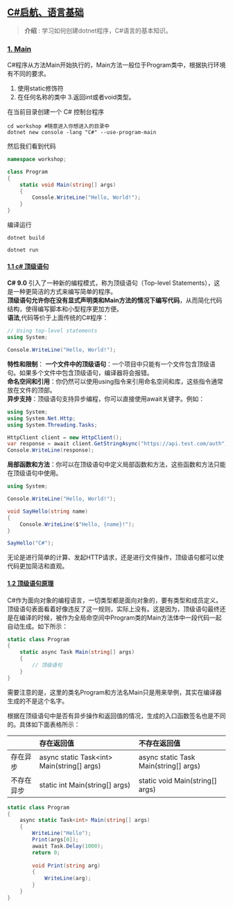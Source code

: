 ## [C#启航、语言基础](#)
> **介绍** : 学习如何创建dotnet程序，C#语言的基本知识。

### [1. Main](#)
C#程序从方法Main开始执行的，Main方法一般位于Program类中，根据执行环境有不同的要求。

1. 使用static修饰符 
2. 在任何名称的类中 
3.返回int或者void类型。

在当前目录创建一个 C# 控制台程序
```shell
cd workshop #随意进入你想进入的目录中
dotnet new console -lang "C#" --use-program-main
```
然后我们看到代码
```c#
namespace workshop;

class Program
{
    static void Main(string[] args)
    {
        Console.WriteLine("Hello, World!");
    }
}
```
编译运行
```shell
dotnet build

dotnet run
```

#### [1.1 c# 顶级语句](#)
**C# 9.0** 引入了一种新的编程模式，称为顶级语句（Top-level Statements），这是一种更简洁的方式来编写简单的程序。  
**顶级语句允许你在没有显式声明类和Main方法的情况下编写代码**，从而简化代码结构，使得编写脚本和小型程序更加方便。  
**语法**,代码等价于上面传统的C#程序：
```c#
// Using top-level statements
using System;

Console.WriteLine("Hello, World!");
```
**特性和限制**：
**一个文件中的顶级语句**：一个项目中只能有一个文件包含顶级语句。如果多个文件中包含顶级语句，编译器将会报错。  
**命名空间和引用**：你仍然可以使用using指令来引用命名空间和库，这些指令通常放在文件的顶部。  
**异步支持**：顶级语句支持异步编程，你可以直接使用await关键字。例如：  
```c#
using System;
using System.Net.Http;
using System.Threading.Tasks;

HttpClient client = new HttpClient();
var response = await client.GetStringAsync("https://api.test.com/auth");
Console.WriteLine(response);
```
**局部函数和方法**：你可以在顶级语句中定义局部函数和方法，这些函数和方法只能在顶级语句中使用。
```c#
using System;

Console.WriteLine("Hello, World!");

void SayHello(string name)
{
    Console.WriteLine($"Hello, {name}!");
}

SayHello("C#");
```
无论是进行简单的计算、发起HTTP请求，还是进行文件操作，顶级语句都可以使代码更加简洁和直观。

#### [1.2 顶级语句原理](#)
C#作为面向对象的编程语言，一切类型都是面向对象的，要有类型和成员定义。顶级语句表面看着好像违反了这一规则，实际上没有。这是因为，顶级语句最终还是在编译的时候，被作为全局命空间中Program类的Main方法体中一段代码一起自动生成。如下所示：

```c#
static class Program
{
    static async Task Main(string[] args)
    {
        // 顶级语句
    }
}
```
需要注意的是，这里的类名Program和方法名Main只是用来举例，其实在编译器生成的不是这个名字。

根据在顶级语句中是否有异步操作和返回值的情况，生成的入口函数签名也是不同的。具体如下面表格所示：

|	|存在返回值	|不存在返回值|
|:----|:----|:----|
|存在异步	|async static Task\<int\> Main(string[] args)|	async static Task Main(string[] args)|
|不存在异步 |	static int Main(string[] args)|	static void Main(string[] args)|

```c#
static class Program
{
    async static Task<int> Main(string[] args)
    {
        WriteLine("Hello");
        Print(args[0]);
        await Task.Delay(1000);
        return 0;
 
        void Print(string arg)
        {
            WriteLine(arg);
        }
    }
}
```

